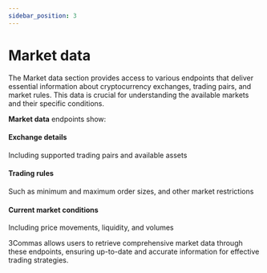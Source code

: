 ```yaml
---
sidebar_position: 3
---
```


# Market data

The Market data section provides access to various endpoints that deliver essential information about cryptocurrency exchanges, trading pairs, and market rules.
This data is crucial for understanding the available markets and their specific conditions.

**Market data** endpoints show:

#### Exchange details

Including supported trading pairs and available assets

#### Trading rules

Such as minimum and maximum order sizes, and other market restrictions

#### Current market conditions

Including price movements, liquidity, and volumes

3Commas allows users to retrieve comprehensive market data through these endpoints, ensuring up-to-date and accurate information for effective trading strategies.

